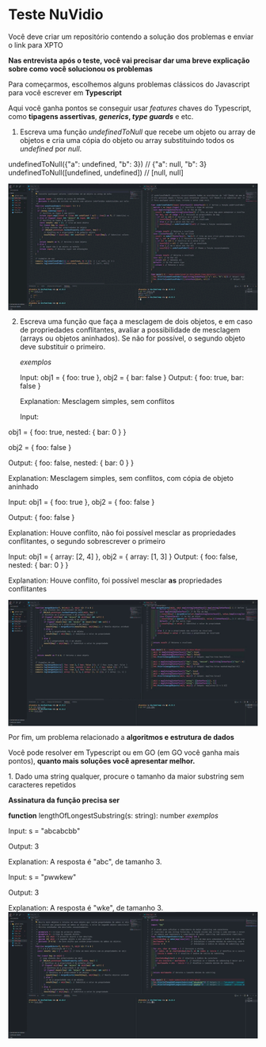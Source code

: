 # Teste NuVidio

Você deve criar um repositório contendo a solução dos problemas e enviar o link para XPTO

**Nas entrevista após o teste, você vai precisar dar uma breve explicação sobre como você solucionou os problemas**

Para começarmos, escolhemos alguns problemas clássicos do Javascript para você escrever em **Typescript**

Aqui você ganha pontos se conseguir usar _features_ chaves do Typescript, como **tipagens assertivas**, **_generics_, _type guards_** e etc.

1. Escreva uma função _undefinedToNull_ que recebe um objeto ou array de objetos e cria uma cópia do objeto ou array substituindo todos os _undefined_ por _null_.

undefinedToNull({"a": undefined, "b": 3}) // {"a": null, "b": 3} undefinedToNull([undefined, undefined]) // [null, null]

<img src="./.github/static/Case_1.gif" align="center"></img>

2. Escreva uma função que faça a mesclagem de dois objetos, e em caso de propriedades conflitantes, avaliar a possibilidade de mesclagem (arrays ou objetos aninhados). Se não for possível, o segundo objeto deve substituir o primeiro.

   _exemplos_

   Input: obj1 = { foo: true }, obj2 = { bar: false } Output: { foo: true, bar: false }

   Explanation: Mesclagem simples, sem conflitos

   Input:

obj1 = { foo: true, nested: { bar: 0 } }

obj2 = { foo: false }

Output: { foo: false, nested: { bar: 0 } }

Explanation: Mesclagem simples, sem conflitos, com cópia de objeto aninhado

Input: obj1 = { foo: true }, obj2 = { foo: false }

Output: { foo: false }

Explanation: Houve conflito, não foi possível mesclar as propriedades conflitantes, o segundo sobrescrever o primeiro

Input: obj1 = { array: [2, 4] }, obj2 = { array: [1, 3] } Output: { foo: false, nested: { bar: 0 } }

Explanation: Houve conflito, foi possível mesclar **as** propriedades conflitantes

<img src="./.github/static/Case_2.gif" align="center"></img>

Por fim, um problema relacionado a **algoritmos e estrutura de dados**

Você pode resolver em Typescript ou em GO (em GO você ganha mais pontos), **quanto mais soluções você apresentar melhor.**

1\. Dado uma string qualquer, procure o tamanho da maior substring sem caracteres repetidos

**Assinatura da função precisa ser**

**function** lengthOfLongestSubstring(s: string): number _exemplos_

Input: s = "abcabcbb"

Output: 3

Explanation: A resposta é "abc", de tamanho 3.

Input: s = "pwwkew"

Output: 3

Explanation: A resposta é "wke", de tamanho 3.
<img src="./.github/static/Case_3.gif" align="center"></img>